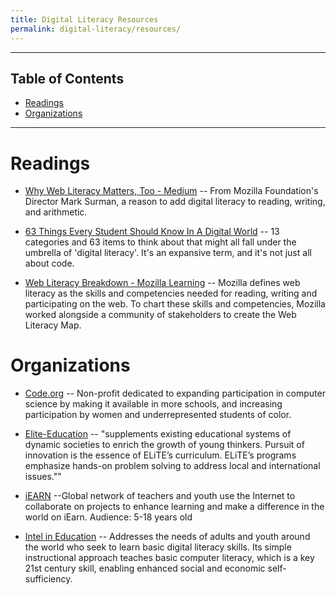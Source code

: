 ```yaml
---
title: Digital Literacy Resources
permalink: digital-literacy/resources/
---
```




___

## Table of Contents

- [Readings](#readings)
- [Organizations](#organizations)



___



# Readings

- [Why Web Literacy Matters, Too - Medium](https://medium.com/bright/why-web-literacy-matters-too-eedfd902ab07) -- From Mozilla Foundation's Director Mark Surman, a reason to add digital literacy to reading, writing, and arithmetic.

- [63 Things Every Student Should Know In A Digital World](http://www.teachthought.com/technology/63-things-every-student-should-know-in-a-digital-world/) -- 13 categories and 63 items to think about that might all fall under the umbrella of 'digital literacy'. It's an expansive term, and it's not just all about code.

- [Web Literacy Breakdown - Mozilla Learning](https://teach.mozilla.org/teach-like-mozilla/web-literacy/) -- Mozilla defines web literacy as the skills and competencies needed for reading, writing and participating on the web. To chart these skills and competencies, Mozilla worked alongside a community of stakeholders to create the Web Literacy Map.



# Organizations

- [Code.org](http://code.org) -- Non-profit dedicated to expanding participation in computer science by making it available in more schools, and increasing participation by women and underrepresented students of color.

- [Elite-Education](http://www.elite-education.org/) -- "supplements existing educational systems of dynamic societies to enrich the growth of young thinkers. Pursuit of innovation is the essence of ELiTE’s curriculum. ELiTE’s programs emphasize hands-on problem solving to address local and international issues.""

- [iEARN](http://www.iearn.org/) --Global network of teachers and youth use the Internet to collaborate on projects to enhance learning and make a difference in the world on iEarn. Audience: 5-18 years old

- [Intel in Education](http://www.intel.com/content/www/us/en/education/intel-easy-steps.html) -- Addresses the needs of adults and youth around the world who seek to learn basic digital literacy skills. Its simple instructional approach teaches basic computer literacy, which is a key 21st century skill, enabling enhanced social and economic self-sufficiency.